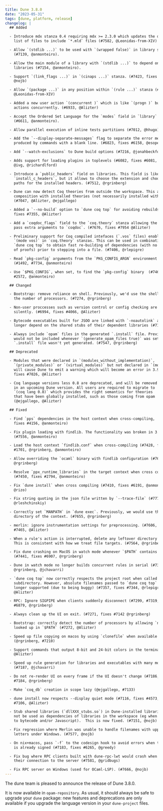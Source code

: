 ```yaml
---
title: Dune 3.8.0
date: "2023-05-31"
tags: [dune, platform, release]
changelog: |
  ## Added

  - Introduce mdx stanza 0.4 requiring mdx >= 2.3.0 which updates the default
    list of files to include `*.mld` files (#7582, @Leonidas-from-XIV)

  - Allow `(stdlib ...)` to be used with `(wrapped false)` in library stanzas
    (#7139, @anmonteiro).

  - Allow the main module of a library with `(stdlib ...)` to depend on other
    libraries (#7154, @anmonteiro).

  - Support `(link_flags ...)` in `(cinaps ...)` stanza. (#7423, fixes #7416,
    @nojb)

  - Allow `(package ...)` in any position within `(rule ...)` stanza (#7445,
    @Leonidas-from-XIV)

  - Added a new user action `(concurrent )` which is like `(progn )` but runs the
    actions concurrently. (#6933, @Alizter)

  - Accept the Ordered Set Language for the `modes` field in `library` stanzas
    (#6611, @anmonteiro).

  - Allow parallel execution of inline tests partitions (#7012, @hhugo)

  - Add the `--display-separate-messages` flag to separate the error messages
    produced by commands with a blank line. (#6823, fixes #6158, @esope)

  - Add `--watch-exclusions` to Dune build options (#7216, @jonahbeckford)

  - Adds support for loading plugins in toplevels (#6082, fixes #6081,
    @ivg, @richardlford)

  - Introduce a `public_headers` field on libraries. This field is like
    `install_c_headers`, but it allows to choose the extension and choose the
    paths for the installed headers. (#7512, @rgrinberg)

  - Dune can now detect Coq theories from outside the workspace. This allows for
    composition with installed theories (not necessarily installed with Dune).
    (#7047, @Alizter, @ejgallego)

  - Added a `--no-build` option to `dune coq top` for avoiding rebuilds (#7380,
    fixes #7355, @Alizter)

  - Add a `coqdoc_flags` field to the `coq.theory` stanza allowing the user to
    pass extra arguments to `coqdoc`. (#7676, fixes #7954 @Alizter)

  - Preliminary support for Coq compiled intefaces (`.vos` files) enabled via
    `(mode vos)` in `coq.theory` stanzas. This can be used in combination with
    `dune coq top` to obtain fast re-building of dependencies (with no checking
    of proofs) prior to stepping into a file. (#7406, @rlepigre)

  - Read `pkg-config` arguments from the `PKG_CONFIG_ARGN` environment variable
    (#1492, #7734, @anmonteiro)

  - Use `$PKG_CONFIG`, when set, to find the `pkg-config` binary  (#7469, fixes
    #2572, @anmonteiro)

  ## Changed

  - Bootstrap: remove reliance on shell. Previously, we'd use the shell to get
    the number of processors. (#7274, @rgrinberg)

  - Non-user proccesses such as version control or config checking are now run
    silently. (#6994, fixes #4066, @Alizter)

  - Bytecode executables built for JSOO are linked with `-noautolink` and no
    longer depend on the shared stubs of their dependent libraries (#7156, @nojb)

  - Always include `opam` files in the generated `.install` file. Previously, it
    would not be included whenever `(generate_opam_files true)` was set and the
    `.install` file wasn't yet generated. (#7547, @rgrinberg)

  ## Deprecated

  - Modules that were declared in `(modules_without_implementation)`,
    `(private_modules)` or `(virtual_modules)` but not declared in `(modules)`
    will cause Dune to emit a warning which will become an error in 3.9. (#7608,
    fixes #7026, @Alizter)

  - Coq language versions less 0.8 are deprecated, and will be removed
    in an upcoming Dune version. All users are required to migrate to
    `(coq lang 0.8)` which provides the right semantics for theories
    that have been globally installed, such as those coming from opam
    (@ejgallego, @Alizter)

  ## Fixed

  - Find `pps` dependencies in the host context when cross-compiling,  (#7415,
    fixes #4156, @anmonteiro)

  - Fix plugin loading with findlib. The functionality was broken in 3.7.0.
    (#7556, @anmonteiro)

  - Load the host context `findlib.conf` when cross-compiling (#7428, fixes
    #1701, @rgrinberg, @anmonteiro)

  - Allow overriding the `ocaml` binary with findlib configuration (#7648,
    @rgrinberg)

  - Resolve `ppx_runtime_libraries` in the target context when cross compiling
    (#7450, fixes #2794, @anmonteiro)

  - Fix `dune install` when cross compiling (#7410, fixes #6191, @anmonteiro,
    @rizo)

  - Fix string quoting in the json file written by `--trace-file` (#7773,
    @rleshchinskiy)

  - Correctly set `MANPATH` in `dune exec`. Previously, we would use the `bin/`
    directory of the context. (#7655, @rgrinberg)

  - merlin: ignore instrumentation settings for preprocessing. (#7606, fixes
    #7465, @Alizter)

  - When a rule's action is interrupted, delete any leftover directory targets.
    This is consistent with how we treat file targets. (#7564, @rgrinberg)

  - Fix dune crashing on MacOS in watch mode whenever `$PATH` contains `$PWD`
    (#7441, fixes #6907, @rgrinberg)

  - Dune in watch mode no longer builds concurrent rules in serial (#7395
    @rgrinberg, @jchavarri)

  - `dune coq top` now correctly respects the project root when called from a
    subdirectory. However, absolute filenames passed to `dune coq top` are no
    longer supported (due to being buggy) (#7357, fixes #7344, @rlepigre and
    @Alizter)

  - RPC: Ignore SIGPIPE when clients suddenly disconnect (#7299, #7319, fixes
    #6879, @rgrinberg)

  - Always clean up the UI on exit. (#7271, fixes #7142 @rgrinberg)

  - Bootstrap: correctly detect the number of processors by allowing `nproc` to be
    looked up in `$PATH` (#7272, @Alizter)

  - Speed up file copying on macos by using `clonefile` when available
    (@rgrinberg, #7210)

  - Support commands that output 8-bit and 24-bit colors in the terminal (#7188,
    @Alizter)

  - Speed up rule generation for libraries and executables with many modules
    (#7187, @jchavarri)

  - Do not re-render UI on every frame if the UI doesn't change (#7186, fix
    #7184, @rgrinberg)

  - Make `coq_db` creation in scope lazy (@ejgallego, #7133)

  - dune install now respects --display quiet mode (#7116, fixes #4573, fixes
    #7106, @Alizter)

  - Stub shared libraries (`dllXXX_stubs.so`) in Dune-installed libraries could
    not be used as dependencies of libraries in the workspace (eg when compiling
    to bytecode and/or Javascript).  This is now fixed. (#7151, @nojb)

  - Fix regression where Merlin was unable to handle filenames with uppercase
    letters under Windows. (#7577, @nojb)

  - On nix+macos, pass `-f` to the codesign hook to avoid errors when the binary
    is already signed (#7183, fixes #6265, @greedy)

  - Fix bug where RPC clients built with dune-rpc-lwt would crash when closing
    their connection to the server (#7581, @gridbugs)

  - Fix RPC server on Windows (used for OCaml-LSP). (#7666, @nojb)
---
```


The dune team is pleased to announce the release of Dune 3.8.0.

It is now available in `opam-repository`. As usual, it should always be safe to upgrade your `dune` package: new features and deprecations are only available if you upgrade the language version in your `dune-project` files.
